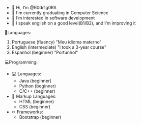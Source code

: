 - 👋 Hi, I’m @R0dr1g0RS
- 🌱 I'm currently graduating in Computer Science
- 👀 I’m interested in software development
- 🧠 I speak english on a good level(B1/B2), and I'm improving it

👅Languages:
  1. Portuguese (fluency) "Meu idioma materno"
  2. English (intermediate) "I took a 3-year course"
  3. Espanhol (beginner) "Portunhol"

💻Programming:
  - 💻 Languages:
    - Java (beginner)
    - Python (beginner)
    - C/C++ (beginner)
  - 📃 Markup Languages:
    - HTML (beginner)
    - CSS (beginner)
  - ✂ Frameworks:
    - Bootstrap (beginner)
  
